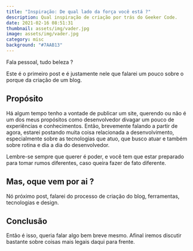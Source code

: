 ```yaml
---
title: "Inspiração: De qual lado da força você está ?"
description: Qual inspiração de criação por trás do Geeker Code.
date: 2021-02-16 08:51:31
thumbnail: assets/img/vader.jpg
image: assets/img/vader.jpg
category: misc
background: "#7AAB13"
---
```

Fala pessoal, tudo beleza ?

Este é o primeiro post e é justamente nele que falarei um pouco sobre o porque da criação de um blog.

## Propósito

Há algum tempo tenho a vontade de publicar um site, querendo ou não é um dos meus propósitos como desenvolvedor divagar um pouco de experiências e conhecimentos. Então, brevemente falando a partir de agora, estarei postando muita coisa relacionada a desenvolvimento, especialmente sobre as tecnologias que atuo, que busco atuar e também sobre rotina e dia a dia do desenvolvedor.

Lembre-se sempre que querer é poder, e você tem que estar preparado para tomar rumos diferentes, caso queira fazer de fato diferente. 

## Mas, oque vem por ai ?

Nó próximo post, falarei do processo de criação do blog, ferramentas, tecnologias e design.

## Conclusão

Então é isso, queria falar algo bem breve mesmo. Afinal iremos discutir bastante sobre coisas mais legais daqui para frente.